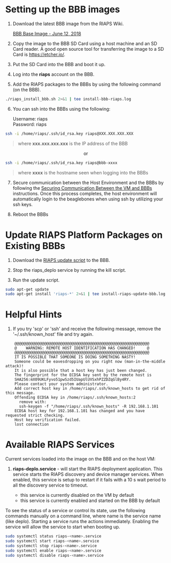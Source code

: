 # Setting up the BBB images

1. Download the latest BBB image from the RIAPS Wiki.

    [BBB Base Image -  June 12, 2018](https://riaps.isis.vanderbilt.edu/redmine/attachments/download/286/riaps-bbb-base-20180612.zip)
    
2. Copy the image to the BBB SD Card using a host machine and an SD Card reader.  A good open source tool for transferring the image to a SD Card is https://etcher.io/.

3. Put the SD Card into the BBB and boot it up.

4. Log into the **riaps** account on the BBB.

5. Add the RIAPS packages to the BBBs by using the following command (on the BBB).

```bash
./riaps_install_bbb.sh 2>&1 | tee install-bbb-riaps.log
```	

6. You can ssh into the BBBs using the following:

    Username:  riaps<br/>
    Password:  riaps
    
```bash
ssh -i /home/riaps/.ssh/id_rsa.key riaps@XXX.XXX.XXX.XXX
```
>  where **xxx&#46;xxx&#46;xxx&#46;xxx** is the IP address of the BBB

<p align="center">or</p>
    
```bash
ssh -i /home/riaps/.ssh/id_rsa.key riaps@bbb-xxxx
```
> where **xxxx** is the hostname seen when logging into the BBBs

7. Secure communication between the Host Environment and the BBBs by following the [Securing Communication Between the VM and BBBs](../riaps-x86runtime/README.md#SecureComm) instructions.  Once this process completes, the host environment will automatically login to the beaglebones when using ssh by utilizing your ssh keys.

8. Reboot the BBBs
  
# Update RIAPS Platform Packages on Existing BBBs

1. Download the [RIAPS update script](riaps_install_bbb.sh) to the BBB.

2. Stop the riaps_deplo service by running the kill script.

3. Run the update script.

```bash
sudo apt-get update
sudo apt-get install 'riaps-*' 2>&1 | tee install-riaps-update-bbb.log
```

# Helpful Hints 

1. If you try 'scp' or 'ssh' and receive the following message, remove the '~/.ssh/known_host' file and try again.

```
    @@@@@@@@@@@@@@@@@@@@@@@@@@@@@@@@@@@@@@@@@@@@@@@@@@@@@@@@@@@
    @    WARNING: REMOTE HOST IDENTIFICATION HAS CHANGED!     @
    @@@@@@@@@@@@@@@@@@@@@@@@@@@@@@@@@@@@@@@@@@@@@@@@@@@@@@@@@@@
    IT IS POSSIBLE THAT SOMEONE IS DOING SOMETHING NASTY!
    Someone could be eavesdropping on you right now (man-in-the-middle attack)!
    It is also possible that a host key has just been changed.
    The fingerprint for the ECDSA key sent by the remote host is
    SHA256:mX09UKLFyvo51pwSzd5IUapUlUVSxhPZZDZqGlBy4RY.
    Please contact your system administrator.
    Add correct host key in /home/riaps/.ssh/known_hosts to get rid of this message.
    Offending ECDSA key in /home/riaps/.ssh/known_hosts:2
      remove with:
      ssh-keygen -f "/home/riaps/.ssh/known_hosts" -R 192.168.1.101
    ECDSA host key for 192.168.1.101 has changed and you have requested strict checking.
    Host key verification failed.
    lost connection
```

# Available RIAPS Services

Current services loaded into the image on the BBB and on the host VM:

1. **riaps-deplo.service** - will start the RIAPS deployment application.  This service starts the RIAPS discovery and device manager services.  When enabled, this service is setup to restart if it fails with a 10 s wait period to all the discovery service to timeout.

   - this service is currently disabled on the VM by default
   - this service is currently enabled and started on the BBB by default

To see the status of a service or control its state, use the following commands manually on a command line, where name is the service name (like deplo).  Starting a service runs the actions immediately.  Enabling the service will allow the service to start when booting up.

```bash
sudo systemctl status riaps-<name>.service
sudo systemctl start riaps-<name>.service
sudo systemctl stop riaps-<name>.service
sudo systemctl enable riaps-<name>.service
sudo systemctl disable riaps-<name>.service
```

